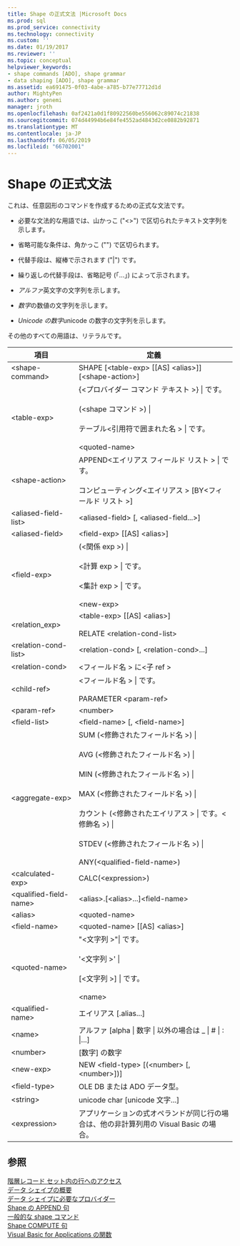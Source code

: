 ```yaml
---
title: Shape の正式文法 |Microsoft Docs
ms.prod: sql
ms.prod_service: connectivity
ms.technology: connectivity
ms.custom: ''
ms.date: 01/19/2017
ms.reviewer: ''
ms.topic: conceptual
helpviewer_keywords:
- shape commands [ADO], shape grammar
- data shaping [ADO], shape grammar
ms.assetid: ea691475-0f03-4abe-a785-b77e77712d1d
author: MightyPen
ms.author: genemi
manager: jroth
ms.openlocfilehash: 0af2421a0d1f80922560be556062c89074c21838
ms.sourcegitcommit: 074d44994b6e84fe4552ad4843d2ce0882b92871
ms.translationtype: MT
ms.contentlocale: ja-JP
ms.lasthandoff: 06/05/2019
ms.locfileid: "66702001"
---
```

# <a name="formal-shape-grammar"></a>Shape の正式文法
これは、任意図形のコマンドを作成するための正式な文法です。  
  
-   必要な文法的な用語では、山かっこ ("<>") で区切られたテキスト文字列を示します。  
  
-   省略可能な条件は、角かっこ ("") で区切られます。  
  
-   代替手段は、縦棒で示されます ("&#124;") です。  
  
-   繰り返しの代替手段は、省略記号 (「...」) によって示されます。  
  
-   *アルファ*英文字の文字列を示します。  
  
-   *数字*の数値の文字列を示します。  
  
-   *Unicode の数字*unicode の数字の文字列を示します。  
  
 その他のすべての用語は、リテラルです。  
  
|項目|定義|  
|----------|----------------|  
|\<shape-command>|SHAPE [\<table-exp> [[AS] \<alias>]][\<shape-action>]|  
|\<table-exp>|{\<プロバイダー コマンド テキスト >} &#124; です。<br /><br /> (\<shape コマンド >) &#124;<br /><br /> テーブル\<引用符で囲まれた名 > &#124; です。<br /><br /> \<quoted-name>|  
|\<shape-action>|APPEND\<エイリアス フィールド リスト > &#124; です。<br /><br /> コンピューティング\<エイリアス > [BY\<フィールド リスト >]|  
|\<aliased-field-list>|\<aliased-field> [, \<aliased-field...>]|  
|\<aliased-field>|\<field-exp> [[AS] \<alias>]|  
|\<field-exp>|(\<関係 exp >) &#124;<br /><br /> \<計算 exp > &#124; です。<br /><br /> \<集計 exp > &#124; です。<br /><br /> \<new-exp>|  
|<relation_exp>|\<table-exp> [[AS] \<alias>]<br /><br /> RELATE \<relation-cond-list>|  
|\<relation-cond-list>|\<relation-cond> [, \<relation-cond>...]|  
|\<relation-cond>|\<フィールド名 > に\<子 ref >|  
|\<child-ref>|\<フィールド名 > &#124; です。<br /><br /> PARAMETER \<param-ref>|  
|\<param-ref>|\<number>|  
|\<field-list>|\<field-name> [, \<field-name>]|  
|\<aggregate-exp>|SUM (\<修飾されたフィールド名 >) &#124;<br /><br /> AVG (\<修飾されたフィールド名 >) &#124;<br /><br /> MIN (\<修飾されたフィールド名 >) &#124;<br /><br /> MAX (\<修飾されたフィールド名 >) &#124;<br /><br /> カウント (\<修飾されたエイリアス > &#124; です。\<修飾名 >) &#124;<br /><br /> STDEV (\<修飾されたフィールド名 >) &#124;<br /><br /> ANY(\<qualified-field-name>)|  
|\<calculated-exp>|CALC(\<expression>)|  
|\<qualified-field-name>|\<alias>.[\<alias>...]\<field-name>|  
|\<alias>|\<quoted-name>|  
|\<field-name>|\<quoted-name> [[AS] \<alias>]|  
|\<quoted-name>|"\<文字列 >"&#124; です。<br /><br /> '\<文字列 >' &#124;<br /><br /> [\<文字列 >] &#124; です。<br /><br /> \<name>|  
|\<qualified-name>|エイリアス [.alias...]|  
|\<name>|アルファ [alpha &#124; 数字 &#124; 以外の場合は _ &#124; # &#124; : &#124;...]|  
|\<number>|[数字] の数字|  
|\<new-exp>|NEW \<field-type> [(\<number> [, \<number>])]|  
|\<field-type>|OLE DB または ADO データ型。|  
|\<string>|unicode char [unicode 文字...]|  
|\<expression>|アプリケーションの式オペランドが同じ行の場合は、他の非計算列用の Visual Basic の場合。|  
  
## <a name="see-also"></a>参照  
 [階層レコード セット内の行へのアクセス](../../../ado/guide/data/accessing-rows-in-a-hierarchical-recordset.md)   
 [データ シェイプの概要](../../../ado/guide/data/data-shaping-overview.md)   
 [データ シェイプに必要なプロバイダー](../../../ado/guide/data/required-providers-for-data-shaping.md)   
 [Shape の APPEND 句](../../../ado/guide/data/shape-append-clause.md)   
 [一般的な shape コマンド](../../../ado/guide/data/shape-commands-in-general.md)   
 [Shape COMPUTE 句](../../../ado/guide/data/shape-compute-clause.md)   
 [Visual Basic for Applications の関数](../../../ado/guide/data/visual-basic-for-applications-functions.md)

